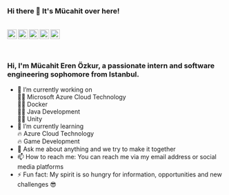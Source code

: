 ### Hi there 👋 It's Mücahit over here! 
 
 <br/>

<a href="https://www.linkedin.com/in/m%C3%BCcahit-eren-%C3%B6zkur-568475177/">
  <img align="left" alt="Mücahit's Linkedin" width="22px" src="https://cdn.jsdelivr.net/npm/simple-icons@v3/icons/linkedin.svg" />
</a>
<a href="https://www.instagram.com/mucahiterenozkur/">
  <img align="left" alt="Mücahit's Instagram" width="22px" src="https://cdn.jsdelivr.net/npm/simple-icons@v3/icons/instagram.svg" />
</a>
<a href="https://www.facebook.com/mucahiteren.ozkur">
  <img align="left" alt="Mücahit's Facebook" width="22px" src="https://cdn.jsdelivr.net/npm/simple-icons@v3/icons/facebook.svg" />
</a>
<a href="https://discord.gg/gR8HXM">
  <img align="left" alt="Mücahit's Discord" width="22px" src="https://cdn.jsdelivr.net/npm/simple-icons@v3/icons/discord.svg" />
</a>
<a href="https://steamcommunity.com/profiles/76561198164201767">
  <img align="left" alt="Mücahit's Steam" width="22px" src="https://cdn.jsdelivr.net/npm/simple-icons@v3/icons/steam.svg" />
</a> <br><br>

<br />


<!--
**mucahiterenozkur/mucahiterenozkur** is a ✨ _special_ ✨ repository because its `README.md` (this file) appears on your GitHub profile.
-->

### Hi, I'm Mücahit Eren Özkur, a passionate intern and software engineering sophomore from Istanbul.


- 🔭 I’m currently working on<br> 
     📌📌 Microsoft Azure Cloud Technology<br>
     📌📌 Docker <br>
     📌📌 Java Development<br>
     📌📌 Unity
- 🌱 I’m currently learning<br>
     🔥 Azure Cloud Technology<br>
     🔥 Game Development
- 💬 Ask me about anything and we try to make it together
- 📫 How to reach me: You can reach me via my email address or social media platforms
- ⚡ Fun fact: My spirit is so hungry for information, opportunities and new challenges 😎
